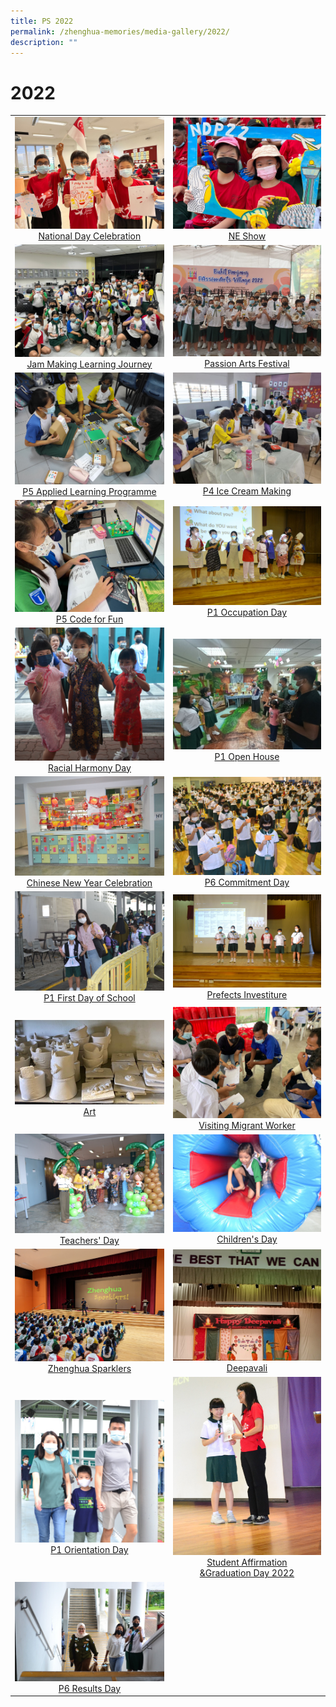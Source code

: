 ```yaml
---
title: PS 2022
permalink: /zhenghua-memories/media-gallery/2022/
description: ""
---
```




# 2022

|                 |                                     |
|:-------------:|:----------------:|
| ![](/images/Media%20gallery/2022/National%20Day%20Celebration.jpg) <a href="https://photos.app.goo.gl/9K27dxBbsdYgSTtm7" target="_blank"> National Day Celebration</a>      | ![](/images/Media%20gallery/2022/NE%20Show.jpg)     <a href="https://photos.app.goo.gl/bW8HzaNRG9QUx2ar8" target="_blank"> NE Show</a>                                                                                                                                 |
| ![](/images/Media%20gallery/2022/P5%20Jam-Making%20Learning%20Journey%20at%20Science%20Centre.jpg) <a href="https://photos.app.goo.gl/9ogGr8YuAb1DoZS87" target="_blank">Jam Making Learning Journey</a>   |  ![](/images/Media%20gallery/2022/Passion%20Arts.jpg)     <a href="https://photos.app.goo.gl/GAmGLVBjMrDZYxtu9" target="_blank"> Passion Arts Festival</a>                                                                                                                     |
|  ![](/images/Media%20gallery/2022/P5%20Applied%20Learning%20Programme.jpg)  <a href="https://photos.app.goo.gl/nTJaKDzz4DqTY4K9A" target="_blank"> P5 Applied Learning Programme</a> | ![](/images/Media%20gallery/2022/Ice-Cream%20Making%20Activity.jpg)  <a href="https://photos.app.goo.gl/mPQjWbzVJgkt8tn58" target="_blank">P4 Ice Cream Making</a>                                                                                                                          |
| ![](/images/Media%20gallery/2022/P5%20Code%20for%20Fun.jpg)    <a href="https://photos.app.goo.gl/GVqvx3GZ29fE3GpN9" target="_blank"> P5 Code for Fun</a>              |  ![](/images/Media%20gallery/2022/P1%20Occupation%20Day.jpg)    <a href="https://photos.app.goo.gl/RgBLS7NT7E23FSaQA" target="_blank"> P1 Occupation Day </a>                                                                                                                          |
| ![](/images/Media%20gallery/2022/Racial%20Harmony%20Day.jpg) <a href="https://photos.app.goo.gl/Hn9yPgC8sQmXJGi19" target="_blank"> Racial Harmony Day</a>            | ![](/images/Media%20gallery/2022/P1%20Open%20House.jpg)           <a href="https://photos.app.goo.gl/d6ftdWz6CeMHGPmE6" target="_blank"> P1 Open House</a>                                                                                                                      |
| ![](/images/Media%20gallery/2022/Chinese%20New%20Year%20Celebrations.jpg)<a href="https://photos.app.goo.gl/kCYmHLQ8cvuaMZuW8" target="_blank"> Chinese New Year Celebration</a>   | ![](/images/Media%20gallery/2022/P6%20Commitment%20Day.jpg)   <a href="https://photos.app.goo.gl/U6FvXqV8LMYrRRqV9" target="_blank"> P6 Commitment Day</a>                                                                                                                          |
| ![](/images/Media%20gallery/2022/P1%20First%20Day%20of%20School.jpg) <a href="https://photos.app.goo.gl/f6aCNuCNkknzvNYt6" target="_blank"> P1 First Day of School </a>       | ![](/images/Media%20gallery/2022/Prefect%20Investiture.jpg)            <a href="https://photos.app.goo.gl/2aac1ZSRjDzemeP78" target="_blank"> Prefects Investiture</a>                                                                                                              |
| ![](/images/Media%20gallery/2022/Art.jpg)    <a href="https://photos.app.goo.gl/LpmkwxHGhMNeqhyR6" target="_blank"> Art </a>                       |    ![](/images/Media%20gallery/2022/Visit%20to%20Migrant%20Workers.jpg)       <a href="https://photos.app.goo.gl/hZrZgTj39iS6Qz7g8" target="_blank"> Visiting Migrant Worker</a>                                                                                                                   |
|  ![](/images/Media%20gallery/2022/DSC_0497.jpg)      <a href="https://photos.app.goo.gl/rMworRhY3pWPHhDo9" target="_blank">Teachers' Day </a>              | ![](/images/Media%20gallery/2022/DSC_0626.jpg)    <a href="https://photos.app.goo.gl/frQPdL4w74XzhARv5" target="_blank"> Children's Day </a>                                                                                                                           |
| ![](/images/Media%20gallery/2022/PXL_20221110_234355921.jpg)    <a href="https://photos.app.goo.gl/d5DFjgAd9E15vS9m7" target="_blank"> Zhenghua Sparklers </a>          |  ![](/images/Media%20gallery/2022/IMG20221107075703.jpg)               <a href="https://photos.app.goo.gl/tEjuu4A2saqfu2ZQ7" target="_blank"> Deepavali  </a>                                                                                                                    |
|  ![](/images/Media%20gallery/2022/DSC_0300.jpg)      <a href="https://photos.app.goo.gl/qLUkz5ZP4ZNc7gyn9" target="_blank"> P1 Orientation Day  </a>        |                                                                                                 ![](/images/Media%20gallery/2022/DSC_0164.jpg)  <a href="https://photos.app.goo.gl/r39aazFR8Jyud9Cj8" target="_blank"> Student Affirmation<br>&Graduation Day 2022</a>  |
|  ![](/images/p6resultsday.jpg)      <a href="https://photos.app.goo.gl/YYmYcqwqDUe4YmUv7" target="_blank"> P6 Results Day  </a>        |       |